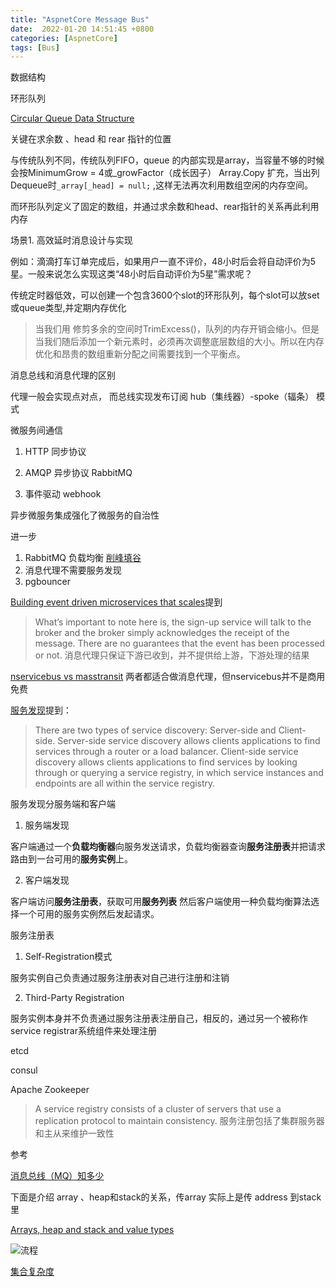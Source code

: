 ```yaml
---
title: "AspnetCore Message Bus"
date:  2022-01-20 14:51:45 +0800
categories: [AspnetCore]
tags: [Bus]
---
```


数据结构

环形队列

[Circular Queue Data Structure](https://www.programiz.com/dsa/circular-queue)

关键在求余数 、head 和 rear 指针的位置

与传统队列不同，传统队列FIFO，queue 的内部实现是array，当容量不够的时候会按MinimumGrow = 4或_growFactor（成长因子） Array.Copy 扩充，当出列Dequeue时`_array[_head] = null;` ,这样无法再次利用数组空闲的内存空间。

而环形队列定义了固定的数组，并通过求余数和head、rear指针的关系再此利用内存

场景1. 高效延时消息设计与实现

例如：滴滴打车订单完成后，如果用户一直不评价，48小时后会将自动评价为5星。一般来说怎么实现这类“48小时后自动评价为5星”需求呢？

传统定时器低效，可以创建一个包含3600个slot的环形队列，每个slot可以放set或queue类型,并定期内存优化

> 当我们用 修剪多余的空间时TrimExcess()，队列的内存开销会缩小。但是当我们随后添加一个新元素时，必须再次调整底层数组的大小。所以在内存优化和昂贵的数组重新分配之间需要找到一个平衡点。



消息总线和消息代理的区别

代理一般会实现点对点， 而总线实现发布订阅 hub（集线器）-spoke（辐条） 模式


微服务间通信

1. HTTP 同步协议

2. AMQP 异步协议 RabbitMQ

3. 事件驱动 webhook


异步微服务集成强化了微服务的自治性

进一步

1. RabbitMQ 负载均衡 [削峰填谷](https://www.jianshu.com/p/5ce83b227eb3)
2. 消息代理不需要服务发现
3. pgbouncer

[Building event driven microservices that scales](https://blog.space-cloud.io/posts/building-event-driven-microservices-that-scale/)提到

> What’s important to note here is, the sign-up service will talk to the broker and the broker simply acknowledges the receipt of the message. There are no guarantees that the event has been processed or not.
> 消息代理只保证下游已收到，并不提供给上游，下游处理的结果

[nservicebus vs masstransit](https://stackoverflow.com/questions/13647423/nservicebus-vs-masstransit) 两者都适合做消息代理，但nservicebus并不是商用免费


[服务发现](https://avinetworks.com/glossary/service-discovery/)提到：

> There are two types of service discovery: Server-side and Client-side. Server-side service discovery allows clients applications to find services through a router or a load balancer. Client-side service discovery allows clients applications to find services by looking through or querying a service registry, in which service instances and endpoints are all within the service registry.

服务发现分服务端和客户端

1. 服务端发现

  客户端通过一个**负载均衡器**向服务发送请求，负载均衡器查询**服务注册表**并把请求路由到一台可用的**服务实例**上。

2. 客户端发现

  客户端访问**服务注册表**，获取可用**服务列表** 然后客户端使用一种负载均衡算法选择一个可用的服务实例然后发起请求。


服务注册表

1. Self-Registration模式

  服务实例自己负责通过服务注册表对自己进行注册和注销

2. Third-Party Registration

  服务实例本身并不负责通过服务注册表注册自己，相反的，通过另一个被称作 service registrar系统组件来处理注册

etcd

consul

Apache Zookeeper

>  A service registry consists of a cluster of servers that use a replication protocol to maintain consistency.
> 服务注册包括了集群服务器和主从来维护一致性

参考

[消息总线（MQ）知多少](https://blog.csdn.net/u010255818/article/details/77855873)



下面是介绍 array 、heap和stack的关系，传array 实际上是传 address 到stack 里

[Arrays, heap and stack and value types](https://stackoverflow.com/questions/1113819/arrays-heap-and-stack-and-value-types)


![流程](https://cdn.programiz.com/sites/tutorial2program/files/circular-queue-program.png)


[集合复杂度](https://docs.microsoft.com/en-us/dotnet/standard/collections/)
